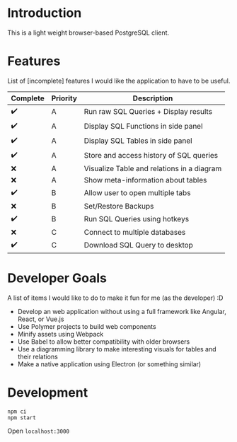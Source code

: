 # Introduction

This is a light weight browser-based PostgreSQL client.

# Features

List of [incomplete] features I would like the application to have to be useful.

Complete|Priority|Description
-|-|-
:heavy_check_mark:|A|Run raw SQL Queries + Display results
:heavy_check_mark:|A|Display SQL Functions in side panel
:heavy_check_mark:|A|Display SQL Tables in side panel
:heavy_check_mark:|A|Store and access history of SQL queries
:x:|A|Visualize Table and relations in a diagram
:x:|A|Show meta-information about tables
:heavy_check_mark:|B|Allow user to open multiple tabs
:x:|B|Set/Restore Backups
:heavy_check_mark:|B|Run SQL Queries using hotkeys
:x:|C|Connect to multiple databases
:heavy_check_mark:|C|Download SQL Query to desktop

# Developer Goals

A list of items I would like to do to make it fun for me (as the developer) :D

- Develop an web application without using a full framework like Angular, React, or Vue.js
- Use Polymer projects to build web components
- Minify assets using Webpack
- Use Babel to allow better compatibility with older browsers
- Use a diagramming library to make interesting visuals for tables and their relations
- Make a native application using Electron (or something similar)

# Development

```
npm ci
npm start
```

Open `localhost:3000`
